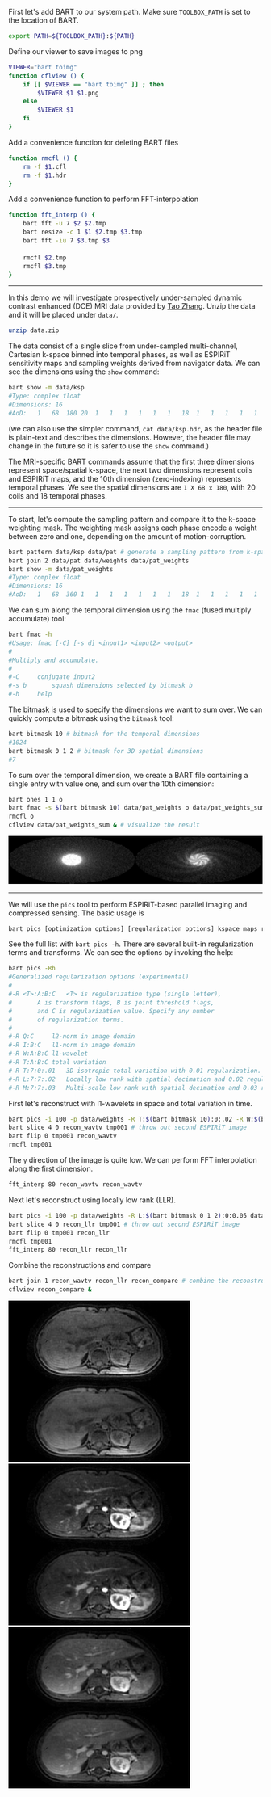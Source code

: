 First let's add BART to our system path. Make sure `TOOLBOX_PATH` is set to the location of BART.
```bash
export PATH=${TOOLBOX_PATH}:${PATH}
```

Define our viewer to save images to png
```bash
VIEWER="bart toimg"
function cflview () {
	if [[ $VIEWER == "bart toimg" ]] ; then
		$VIEWER $1 $1.png
	else
		$VIEWER $1
	fi
}
```

Add a convenience function for deleting BART files
```bash
function rmcfl () {
	rm -f $1.cfl
	rm -f $1.hdr
}
```


Add a convenience function to perform FFT-interpolation
```bash
function fft_interp () {
	bart fft -u 7 $2 $2.tmp
	bart resize -c 1 $1 $2.tmp $3.tmp
	bart fft -iu 7 $3.tmp $3
	
	rmcfl $2.tmp
	rmcfl $3.tmp
}
```

---


In this demo we will investigate prospectively under-sampled dynamic contrast enhanced (DCE) MRI data provided by [Tao
Zhang](http://web.stanford.edu/~tzhang08/). Unzip the data and it will be placed under `data/`.
```bash
unzip data.zip
```

The data consist of a single slice from under-sampled multi-channel, Cartesian k-space binned into temporal phases, as well as
ESPIRiT sensitivity maps and sampling weights derived
from navigator data. We can see the dimensions using the `show` command:
```bash
bart show -m data/ksp
#Type: complex float
#Dimensions: 16
#AoD:	1	68	180	20	1	1	1	1	1	1	18	1	1	1	1	1
```
(we can also use the simpler command, `cat data/ksp.hdr`, as the header file is plain-text and describes the
dimensions. However, the header file may change in the future so it is safer to use the `show` command.)

The MRI-specific BART commands assume that the first three dimensions represent space/spatial k-space, the next two dimensions
represent coils and ESPIRiT maps, and the 10th dimension (zero-indexing) represents temporal phases.
We see the spatial dimensions are `1 X 68 x 180`, with 20 coils and 18 temporal phases.

---

To start, let's compute the sampling pattern and compare it to the k-space weighting mask.
The weighting mask assigns each phase encode a weight between zero and one, depending on the amount of
motion-corruption.
```bash
bart pattern data/ksp data/pat # generate a sampling pattern from k-space
bart join 2 data/pat data/weights data/pat_weights
bart show -m data/pat_weights
#Type: complex float
#Dimensions: 16
#AoD:	1	68	360	1	1	1	1	1	1	1	18	1	1	1	1	1
```

We can sum along the temporal dimension using the `fmac` (fused multiply accumulate) tool:
```bash
bart fmac -h
#Usage: fmac [-C] [-s d] <input1> <input2> <output>
#
#Multiply and accumulate.
#
#-C		conjugate input2
#-s b      	squash dimensions selected by bitmask b
#-h		help
```
The bitmask is used to specify the dimensions we want to sum over. We can quickly compute a bitmask using the `bitmask`
tool:
```bash
bart bitmask 10 # bitmask for the temporal dimensions
#1024
bart bitmask 0 1 2 # bitmask for 3D spatial dimensions
#7
```

To sum over the temporal dimension, we create a BART file containing a single entry with value one, and sum over the
10th dimension:
```bash
bart ones 1 1 o
bart fmac -s $(bart bitmask 10) data/pat_weights o data/pat_weights_sum
rmcfl o
cflview data/pat_weights_sum & # visualize the result
```

![](images/mask_compare.png?raw=true)

---


We will use the `pics` tool to perform ESPIRiT-based parallel imaging and compressed sensing. The basic usage is
```bash
bart pics [optimization options] [regularization options] kspace maps recon
```
See the full list with `bart pics -h`.
There are several built-in regularization terms and transforms. We can see the options by invoking the help:
```bash
bart pics -Rh
#Generalized regularization options (experimental)
#
#-R <T>:A:B:C	<T> is regularization type (single letter),
#		A is transform flags, B is joint threshold flags,
#		and C is regularization value. Specify any number
#		of regularization terms.
#
#-R Q:C    	l2-norm in image domain
#-R I:B:C  	l1-norm in image domain
#-R W:A:B:C	l1-wavelet
#-R T:A:B:C	total variation
#-R T:7:0:.01	3D isotropic total variation with 0.01 regularization.
#-R L:7:7:.02	Locally low rank with spatial decimation and 0.02 regularization.
#-R M:7:7:.03	Multi-scale low rank with spatial decimation and 0.03 regularization.
```

First let's reconstruct with l1-wavelets in space and total variation in time.
```bash
bart pics -i 100 -p data/weights -R T:$(bart bitmask 10):0:.02 -R W:$(bart bitmask 0 1 2):0:0.001 data/ksp data/maps recon_wavtv
bart slice 4 0 recon_wavtv tmp001 # throw out second ESPIRiT image
bart flip 0 tmp001 recon_wavtv
rmcfl tmp001
```

The `y` direction of the image is quite low. We can perform FFT interpolation along the first dimension.  
```bash
fft_interp 80 recon_wavtv recon_wavtv
```

Next let's reconstruct using locally low rank (LLR).
```bash
bart pics -i 100 -p data/weights -R L:$(bart bitmask 0 1 2):0:0.05 data/ksp data/maps recon_llr
bart slice 4 0 recon_llr tmp001 # throw out second ESPIRiT image
bart flip 0 tmp001 recon_llr
rmcfl tmp001
fft_interp 80 recon_llr recon_llr
```

Combine the reconstructions and compare
```bash
bart join 1 recon_wavtv recon_llr recon_compare # combine the reconstructions
cflview recon_compare &
```

![](images/recon_compare_00.png?raw=true)
![](images/recon_compare_07.png?raw=true)
![](images/recon_compare_17.png?raw=true)

